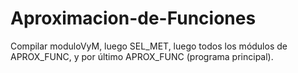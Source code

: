 # Aproximacion-de-Funciones  
Compilar moduloVyM, luego SEL_MET, luego todos los módulos de APROX_FUNC, y por último APROX_FUNC (programa principal).
